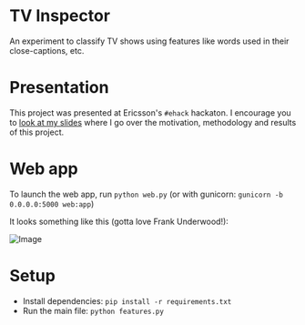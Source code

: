 # TV Inspector

An experiment to classify TV shows using features like words used in their close-captions, etc.

# Presentation

This project was presented at Ericsson's `#ehack` hackaton.
I encourage you to [look at my slides](https://docs.google.com/presentation/d/1EVhZPhs636qVQquoG7laTnCLn3QM5F3Y4MiO4bBJGGE/edit?usp=sharing) where I go over the motivation, methodology and results of this project.

# Web app

To launch the web app, run `python web.py` (or with gunicorn: `gunicorn -b 0.0.0.0:5000 web:app`)

It looks something like this (gotta love Frank Underwood!):

![Image](../master/static/images/screenshot.png?raw=true)


# Setup

* Install dependencies: `pip install -r requirements.txt`
* Run the main file: `python features.py`


